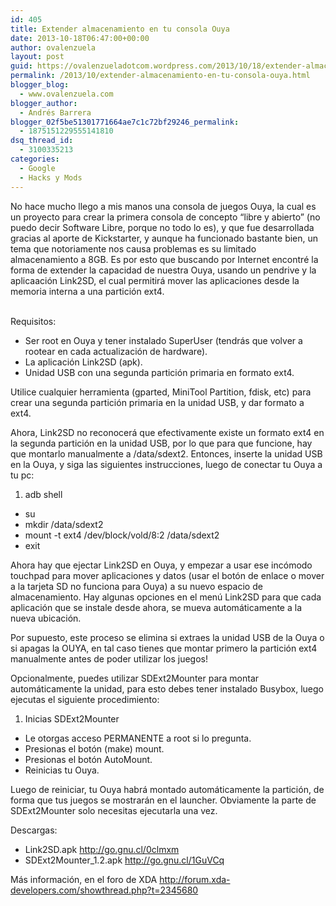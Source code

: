 ```yaml
---
id: 405
title: Extender almacenamiento en tu consola Ouya
date: 2013-10-18T06:47:00+00:00
author: ovalenzuela
layout: post
guid: https://ovalenzueladotcom.wordpress.com/2013/10/18/extender-almacenamiento-en-tu-consola-ouya
permalink: /2013/10/extender-almacenamiento-en-tu-consola-ouya.html
blogger_blog:
  - www.ovalenzuela.com
blogger_author:
  - Andrés Barrera
blogger_02f5be51301771664ae7c1c72bf29246_permalink:
  - 1875151229555141810
dsq_thread_id:
  - 3100335213
categories:
  - Google
  - Hacks y Mods
---
```

No hace mucho llego a mis manos una consola de juegos Ouya, la cual es un proyecto para crear la primera consola de concepto &#8220;libre y abierto&#8221; (no puedo decir Software Libre, porque no todo lo es), y que fue desarrollada gracias al aporte de Kickstarter, y aunque ha funcionado bastante bien, un tema que notoriamente nos causa problemas es su limitado almacenamiento a 8GB. Es por esto que buscando por Internet encontré la forma de extender la capacidad de nuestra Ouya, usando un pendrive y la aplicaación Link2SD, el cual permitirá mover las aplicaciones desde la memoria interna a una partición ext4.

<a name='more'></a>  
Requisitos: 

  * Ser root en Ouya y tener instalado SuperUser (tendrás que volver a rootear en cada actualización de hardware).
  * La aplicación Link2SD (apk).
  * Unidad USB con una segunda partición primaria en formato ext4.</ul> 

Utilice cualquier herramienta (gparted, MiniTool Partition, fdisk, etc) para crear una segunda partición primaria en la unidad USB, y dar formato a ext4.

Ahora, Link2SD no reconocerá que efectivamente existe un formato ext4 en la segunda partición en la unidad USB, por lo que para que funcione, hay que montarlo manualmente a /data/sdext2. Entonces, inserte la unidad USB en la Ouya, y siga las siguientes instrucciones, luego de conectar tu Ouya a tu pc: 

  1. adb shell
  * su
  * mkdir /data/sdext2
  * mount -t ext4 /dev/block/vold/8:2 /data/sdext2
  * exit</ol> 

Ahora hay que ejectar Link2SD en Ouya, y empezar a usar ese incómodo touchpad para mover aplicaciones y datos (usar el botón de enlace o mover a la tarjeta SD no funciona para Ouya) a su nuevo espacio de almacenamiento. Hay algunas opciones en el menú Link2SD para que cada aplicación que se instale desde ahora, se mueva automáticamente a la nueva ubicación.

Por supuesto, este proceso se elimina si extraes la unidad USB de la Ouya o si apagas la OUYA, en tal caso tienes que montar primero la partición ext4 manualmente antes de poder utilizar los juegos!

Opcionalmente, puedes utilizar SDExt2Mounter para montar automáticamente la unidad, para esto debes tener instalado Busybox, luego ejecutas el siguiente procedimiento: 

  1. Inicias SDExt2Mounter
  * Le otorgas acceso PERMANENTE a root si lo pregunta.
  * Presionas el botón (make) mount.
  * Presionas el botón AutoMount.
  * Reinicias tu Ouya.</ol> 

Luego de reiniciar, tu Ouya habrá montado automáticamente la partición, de forma que tus juegos se mostrarán en el launcher. Obviamente la parte de SDExt2Mounter solo necesitas ejecutarla una vez.

Descargas: 

  * Link2SD.apk <a href="https://www.blogger.com/SDExt2Mounter_1.2.apk" target="_blank">http://go.gnu.cl/0clmxm</a>
  * SDExt2Mounter_1.2.apk <a href="http://go.gnu.cl/1GuVCq" target="_blank">http://go.gnu.cl/1GuVCq</a></ul> 

Más información, en el foro de XDA <a href="http://forum.xda-developers.com/showthread.php?t=2345680" target="_blank" title="Foro XDA">http://forum.xda-developers.com/showthread.php?t=2345680</a>